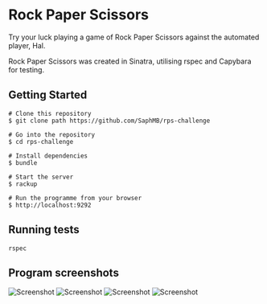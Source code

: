 # Rock Paper Scissors

Try your luck playing a game of Rock Paper Scissors against the automated player, Hal.

Rock Paper Scissors was created in Sinatra, utilising rspec and Capybara for testing.

## Getting Started
```shell
# Clone this repository
$ git clone path https://github.com/SaphMB/rps-challenge

# Go into the repository
$ cd rps-challenge

# Install dependencies
$ bundle

# Start the server
$ rackup

# Run the programme from your browser
$ http://localhost:9292

```

## Running tests

```shell
rspec
```

## Program screenshots

![Screenshot](hhttps://www.dropbox.com/s/oqn6iar66ebbzm4/Screen%20Shot%202017-07-24%20at%2000.29.22.png?dl=0)
![Screenshot](https://www.dropbox.com/s/2w3n8obbc3t1znq/Screen%20Shot%202017-07-24%20at%2000.29.39.png?dl=0)
![Screenshot](https://www.dropbox.com/s/czyjuafavz45zbx/Screen%20Shot%202017-07-24%20at%2000.29.51.png?dl=0)
![Screenshot](https://www.dropbox.com/s/xnzzl51a6kmcd7d/Screen%20Shot%202017-07-24%20at%2000.30.01.png?dl=0)
